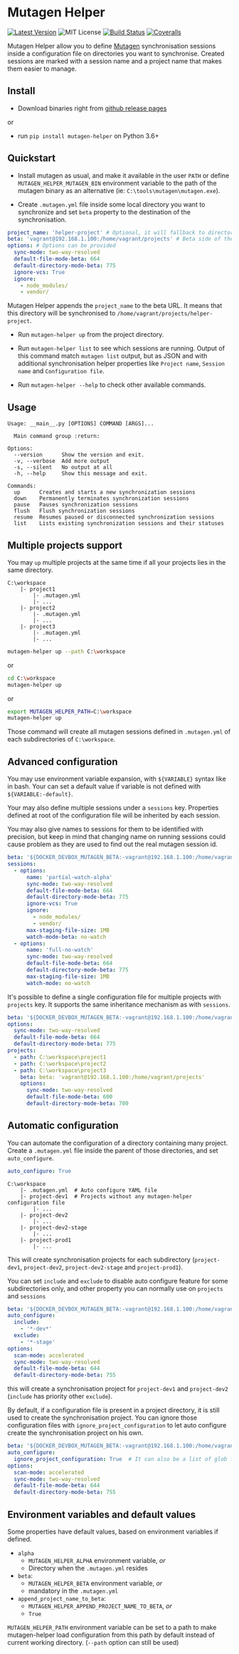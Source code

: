 Mutagen Helper
==============

[![Latest Version](http://img.shields.io/pypi/v/mutagen-helper.svg)](https://pypi.python.org/pypi/mutagen-helper)
![MIT License](http://img.shields.io/badge/license-MIT-blue.svg)
[![Build Status](http://img.shields.io/travis/gfi-centre-ouest/mutagen-helper.svg)](https://travis-ci.org/gfi-centre-ouest/mutagen-helper)
[![Coveralls](http://img.shields.io/coveralls/gfi-centre-ouest/mutagen-helper.svg)](https://coveralls.io/github/gfi-centre-ouest/mutagen-helper?branch=develop)

Mutagen Helper allow you to define [Mutagen](https://mutagen.io/) synchronisation sessions inside a configuration file 
on directories you want to synchronise. Created sessions are marked with a session name and a project name that makes
them easier to manage.

Install
-------

- Download binaries right from [github release pages](https://github.com/gfi-centre-ouest/mutagen-helper/releases)

or

- run `pip install mutagen-helper` on Python 3.6+

Quickstart
----------

- Install mutagen as usual, and make it available in the user `PATH` or define `MUTAGEN_HELPER_MUTAGEN_BIN` environment 
variable to the path of the mutagen binary as an alternative (ie: `C:\tools\mutagen\mutagen.exe`).

- Create `.mutagen.yml` file inside some local directory you want to synchronize and set `beta` property to the 
destination of the synchronisation.

```yaml
project_name: 'helper-project' # Optional, it will fallback to directory name if not defined
beta: 'vagrant@192.168.1.100:/home/vagrant/projects' # Beta side of the synchronisation
options: # Options can be provided
  sync-mode: two-way-resolved
  default-file-mode-beta: 664
  default-directory-mode-beta: 775
  ignore-vcs: True
  ignore:
    - node_modules/
    - vendor/
```

Mutagen Helper appends the `project_name` to the beta URL. It means that this
directory will be synchronised to `/home/vagrant/projects/helper-project`.

- Run `mutagen-helper up` from the project directory.

- Run `mutagen-helper list` to see which sessions are running. Output of this command match `mutagen list` output, 
but as JSON and with additional synchronisation helper properties like `Project name`, `Session name` and 
`Configuration file`.

- Run `mutagen-helper --help` to check other available commands.

Usage
-----

```text
Usage: __main__.py [OPTIONS] COMMAND [ARGS]...

  Main command group :return:

Options:
  --version      Show the version and exit.
  -v, --verbose  Add more output
  -s, --silent   No output at all
  -h, --help     Show this message and exit.

Commands:
  up      Creates and starts a new synchronization sessions
  down    Permanently terminates synchronization sessions
  pause   Pauses synchronization sessions
  flush   Flush synchronization sessions
  resume  Resumes paused or disconnected synchronization sessions
  list    Lists existing synchronization sessions and their statuses
```

Multiple projects support
-------------------------

You may `up` multiple projects at the same time if all your projects lies in the same directory.

```text
C:\workspace
    |- project1
        |- .mutagen.yml
        |- ...
    |- project2
        |- .mutagen.yml
        |- ...
    |- project3
        |- .mutagen.yml
        |- ...
```

```bash
mutagen-helper up --path C:\workspace
```

or

```bash
cd C:\workspace
mutagen-helper up
```

or 

```bash
export MUTAGEN_HELPER_PATH=C:\workspace
mutagen-helper up
```

Those command will create all mutagen sessions defined in `.mutagen.yml` of each subdirectories of `C:\workspace`.

Advanced configuration
----------------------

You may use environment variable expansion, with `${VARIABLE}` syntax like in bash. Your can set a default value if 
variable is not defined with `${VARIABLE:-default}`.

Your may also define multiple sessions under a `sessions` key. Properties defined at root of the configuration file 
will be inherited by each session.

You may also give names to sessions for them to be identified with precision, but keep in mind that changing name
on running sessions could cause problem as they are used to find out the real mutagen session id.

```yaml
beta: '${DOCKER_DEVBOX_MUTAGEN_BETA:-vagrant@192.168.1.100:/home/vagrant/projects}'
sessions:
  - options:
      name: 'partial-watch-alpha'
      sync-mode: two-way-resolved
      default-file-mode-beta: 664
      default-directory-mode-beta: 775
      ignore-vcs: True
      ignore:
        - node_modules/
        - vendor/
      max-staging-file-size: 1MB
      watch-mode-beta: no-watch
  - options:
      name: 'full-no-watch'
      sync-mode: two-way-resolved
      default-file-mode-beta: 664
      default-directory-mode-beta: 775
      max-staging-file-size: 1MB
      watch-mode: no-watch
```

It's possible to define a single configuration file for multiple projects with `projects` key. It supports the same 
inheritance mechanism as with `sessions`.

```yaml
beta: '${DOCKER_DEVBOX_MUTAGEN_BETA:-vagrant@192.168.1.100:/home/vagrant/projects}'
options:
  sync-mode: two-way-resolved
  default-file-mode-beta: 664
  default-directory-mode-beta: 775
projects:
  - path: C:\workspace\project1
  - path: C:\workspace\project2
  - path: C:\workspace\project3
    beta: beta: 'vagrant@192.168.1.100:/home/vagrant/projects'
    options:
      sync-mode: two-way-resolved
      default-file-mode-beta: 600
      default-directory-mode-beta: 700
```


Automatic configuration
-----------------------

You can automate the configuration of a directory containing many project. Create a `.mutagen.yml` file inside
the parent of those directories, and set `auto_configure`.

```yaml
auto_configure: True
``` 

```text
C:\workspace
    |- .mutagen.yml  # Auto configure YAML file
    |- project-dev1  # Projects without any mutagen-helper configuration file
        |- ...
    |- project-dev2
        |- ...
    |- project-dev2-stage
        |- ...
    |- project-prod1
        |- ...
```

This will create synchronisation projects for each subdirectory (`project-dev1`, `project-dev2`, `project-dev2-stage` and 
`project-prod1`).

You can set `include` and `exclude` to disable auto configure feature for some subdirectories only, and other property
you can normally use on `projects` and `sessions`

```yaml
beta: '${DOCKER_DEVBOX_MUTAGEN_BETA:-vagrant@192.168.1.100:/home/vagrant/projects}'
auto_configure: 
  include: 
    - '*-dev*'
  exclude:
    - '*-stage'
options:
  scan-mode: accelerated
  sync-mode: two-way-resolved
  default-file-mode-beta: 644
  default-directory-mode-beta: 755
``` 

this will create a synchronisation project for `project-dev1` and `project-dev2` (`include` has priority other `exclude`).

By default, if a configuration file is present in a project directory, it is still used to create the 
synchronisation project. You can ignore those configuration files with `ignore_project_configuration` to let auto 
configure create the synchronisation project on his own.

```yaml
beta: '${DOCKER_DEVBOX_MUTAGEN_BETA:-vagrant@192.168.1.100:/home/vagrant/projects}'
auto_configure: 
  ignore_project_configuration: True  # It can also be a list of glob for project names to ignore
options:
  scan-mode: accelerated
  sync-mode: two-way-resolved
  default-file-mode-beta: 644
  default-directory-mode-beta: 755
```

Environment variables and default values
----------------------------------------

Some properties have default values, based on environment variables if defined.

  - `alpha`
    - `MUTAGEN_HELPER_ALPHA` environment variable, *or*
    - Directory when the `.mutagen.yml` resides
  - `beta`: 
    - `MUTAGEN_HELPER_BETA` environment variable, *or*
    - mandatory in the `.mutagen.yml`
  - `append_project_name_to_beta`: 
    - `MUTAGEN_HELPER_APPEND_PROJECT_NAME_TO_BETA`, *or*
    -  `True`

`MUTAGEN_HELPER_PATH` environment variable can be set to a path to make mutagen-helper load 
configuration from this path by default instead of current working directory. (`--path` option can still be used)